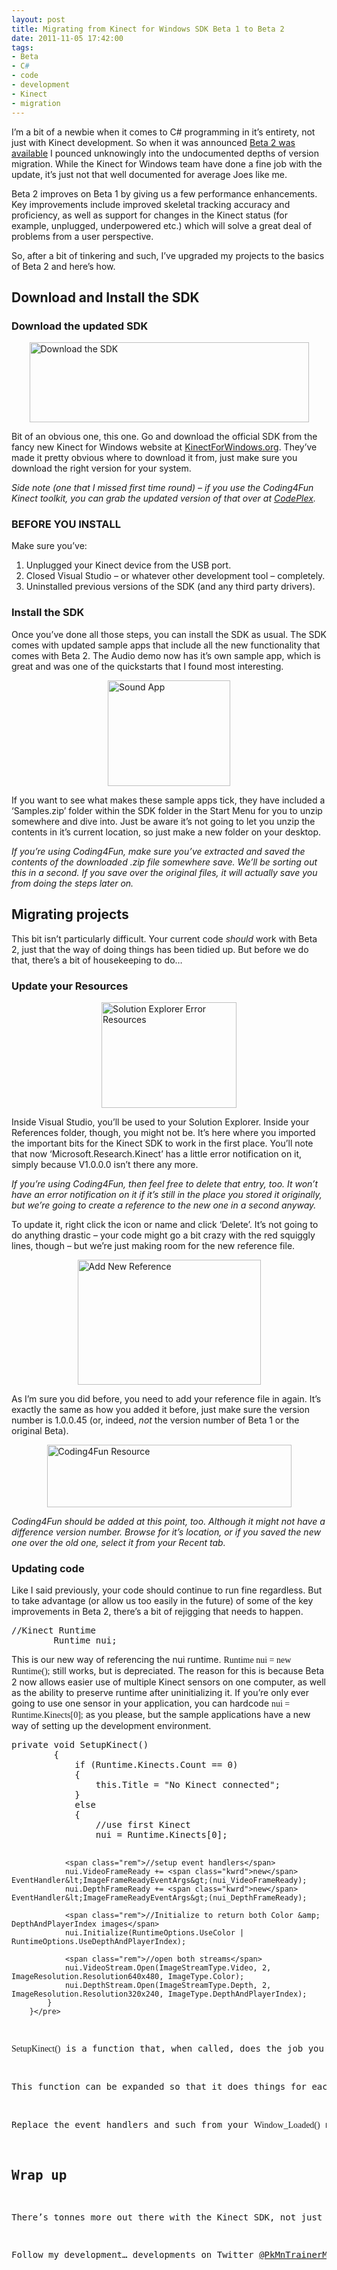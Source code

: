 ```yaml
---
layout: post
title: Migrating from Kinect for Windows SDK Beta 1 to Beta 2
date: 2011-11-05 17:42:00
tags:
- Beta
- C#
- code
- development
- Kinect
- migration
---
```

<p>I’m a bit of a newbie when it comes to C# programming in it’s entirety, not just with Kinect development. So when it was announced <a href="http://kinectforwindows.org/">Beta 2 was available</a> I pounced unknowingly into the undocumented depths of version migration. While the Kinect for Windows team have done a fine job with the update, it’s just not that well documented for average Joes like me.</p>
<p>Beta 2 improves on Beta 1 by giving us a few performance enhancements. Key improvements include improved skeletal tracking accuracy and proficiency, as well as support for changes in the Kinect status (for example, unplugged, underpowered etc.) which will solve a great deal of problems from a user perspective.</p>
<p>So, after a bit of tinkering and such, I’ve upgraded my projects to the basics of Beta 2 and here’s how.</p>
<h2></h2>
<h2>Download and Install the SDK</h2>
<h3>Download the updated SDK</h3>
<p><a href="http://www.mattcrouch.net/blog/images/Migrating-from_EEA7/Download-the-SDK.png"><img style="display: block; float: none; margin-left: auto; margin-right: auto" title="Download the SDK" alt="Download the SDK" src="{{ site.baseurl }}/assets/Download-the-SDK_thumb.png" width="447" height="128" /></a></p>
<p>Bit of an obvious one, this one. Go and download the official SDK from the fancy new Kinect for Windows website at <a href="http://kinectforwindows.org/" target="_blank">KinectForWindows.org</a>. They’ve made it pretty obvious where to download it from, just make sure you download the right version for your system.</p>
<p><em>Side note (one that I missed first time round) – if you use the Coding4Fun Kinect toolkit, you can grab the updated version of that over at </em><a href="http://c4fkinect.codeplex.com/" target="_blank"><em>CodePlex</em></a><em>.</em></p>
<h3>BEFORE YOU INSTALL</h3>
<p>Make sure you’ve:</p>
<ol>
<li>Unplugged your Kinect device from the USB port. </li>
<li>Closed Visual Studio – or whatever other development tool – completely.</li>
<li>Uninstalled previous versions of the SDK (and any third party drivers).</li>
</ol>
<h3>Install the SDK</h3>
<p>Once you’ve done all those steps, you can install the SDK as usual. The SDK comes with updated sample apps that include all the new functionality that comes with Beta 2. The Audio demo now has it’s own sample app, which is great and was one of the quickstarts that I found most interesting. </p>
<p><a href="http://www.mattcrouch.net/blog/images/Migrating-from_EEA7/Sound-App.png"><img style="display: block; float: none; margin-left: auto; margin-right: auto" title="Sound App" alt="Sound App" src="{{ site.baseurl }}/assets/Sound-App_thumb.png" width="196" height="169" /></a></p>
<p>If you want to see what makes these sample apps tick, they have included a ‘Samples.zip’ folder within the SDK folder in the Start Menu for you to unzip somewhere and dive into. Just be aware it’s not going to let you unzip the contents in it’s current location, so just make a new folder on your desktop. </p>
<p><em>If you’re using Coding4Fun, make sure you’ve extracted and saved the contents of the downloaded .zip file somewhere save. We’ll be sorting out this in a second. If you save over the original files, it will actually save you from doing the steps later on.</em></p>
<h2>Migrating projects</h2>
<p>This bit isn’t particularly difficult. Your current code <em>should </em>work with Beta 2, just that the way of doing things has been tidied up. But before we do that, there’s a bit of housekeeping to do…</p>
<h3>Update your Resources</h3>
<p><a href="http://www.mattcrouch.net/blog/images/Migrating-from_EEA7/Solution-Explorer-Error-Resources.png"><img style="display: block; float: none; margin-left: auto; margin-right: auto" title="Solution Explorer Error Resources" alt="Solution Explorer Error Resources" src="{{ site.baseurl }}/assets/Solution-Explorer-Error-Resources_thumb.png" width="216" height="169" /></a></p>
<p>Inside Visual Studio, you’ll be used to your Solution Explorer. Inside your References folder, though, you might not be. It’s here where you imported the important bits for the Kinect SDK to work in the first place. You’ll note that now ‘Microsoft.Research.Kinect’ has a little error notification on it, simply because V1.0.0.0 isn’t there any more. </p>
<p><em>If you’re using Coding4Fun, then feel free to delete that entry, too. It won’t have an error notification on it if it’s still in the place you stored it originally, but we’re going to create a reference to the new one in a second anyway.</em></p>
<p>To update it, right click the icon or name and click ‘Delete’. It’s not going to do anything drastic – your code might go a bit crazy with the red squiggly lines, though – but we’re just making room for the new reference file.</p>
<p><a href="http://www.mattcrouch.net/blog/images/Migrating-from_EEA7/Add-New-Reference.png"><img style="display: block; float: none; margin-left: auto; margin-right: auto" title="Add New Reference" alt="Add New Reference" src="{{ site.baseurl }}/assets/Add-New-Reference_thumb.png" width="293" height="200" /></a></p>
<p>As I’m sure you did before, you need to add your reference file in again. It’s exactly the same as how you added it before, just make sure the version number is 1.0.0.45 (or, indeed, <em>not </em>the version number of Beta 1 or the original Beta).</p>
<p><a href="http://www.mattcrouch.net/blog/images/Migrating-from_EEA7/Coding4Fun-Resource.png"><img style="display: block; float: none; margin-left: auto; margin-right: auto" title="Coding4Fun Resource" alt="Coding4Fun Resource" src="{{ site.baseurl }}/assets/Coding4Fun-Resource_thumb.png" width="391" height="100" /></a></p>
<p><em>Coding4Fun should be added at this point, too. Although it might not have a difference version number. Browse for it’s location, or if you saved the new one over the old one, select it from your Recent tab.</em></p>
<h3>Updating code</h3>
<p>Like I said previously, your code should continue to run fine regardless. But to take advantage (or allow us too easily in the future) of some of the key improvements in Beta 2, there’s a bit of rejigging that needs to happen.</p>
<pre class="csharpcode"><span class="rem">//Kinect Runtime</span>
        Runtime nui;</pre>
<p><style type="text/css">.csharpcode, .csharpcode pre<br />
{<br />
	font-size: small;<br />
	color: black;<br />
	font-family: consolas, "Courier New", courier, monospace;<br />
	background-color: #ffffff;<br />
	/*white-space: pre;*/<br />
}<br />
.csharpcode pre { margin: 0em; }<br />
.csharpcode .rem { color: #008000; }<br />
.csharpcode .kwrd { color: #0000ff; }<br />
.csharpcode .str { color: #006080; }<br />
.csharpcode .op { color: #0000c0; }<br />
.csharpcode .preproc { color: #cc6633; }<br />
.csharpcode .asp { background-color: #ffff00; }<br />
.csharpcode .html { color: #800000; }<br />
.csharpcode .attr { color: #ff0000; }<br />
.csharpcode .alt<br />
{<br />
	background-color: #f4f4f4;<br />
	width: 100%;<br />
	margin: 0em;<br />
}<br />
.csharpcode .lnum { color: #606060; }<br />
</style>
<p>This is our new way of referencing the nui runtime. <font face="Consolas">Runtime nui = new Runtime();</font> still works, but is depreciated. The reason for this is because Beta 2 now allows easier use of multiple Kinect sensors on one computer, as well as the ability to preserve runtime after uninitializing it. If you’re only ever going to use one sensor in your application, you can hardcode <font face="Consolas">nui = Runtime.Kinects[0];</font> as you please, but the sample applications have a new way of setting up the development environment.</p>
<pre class="csharpcode"><span class="kwrd">private</span> <span class="kwrd">void</span> SetupKinect()
        {
            <span class="kwrd">if</span> (Runtime.Kinects.Count == 0)
            {
                <span class="kwrd">this</span>.Title = <span class="str">"No Kinect connected"</span>;
            }
            <span class="kwrd">else</span>
            {
                <span class="rem">//use first Kinect</span>
                nui = Runtime.Kinects[0];

                <span class="rem">//setup event handlers</span>
                nui.VideoFrameReady += <span class="kwrd">new</span> EventHandler&lt;ImageFrameReadyEventArgs&gt;(nui_VideoFrameReady);
                nui.DepthFrameReady += <span class="kwrd">new</span> EventHandler&lt;ImageFrameReadyEventArgs&gt;(nui_DepthFrameReady);

                <span class="rem">//Initialize to return both Color &amp; DepthAndPlayerIndex images</span>
                nui.Initialize(RuntimeOptions.UseColor | RuntimeOptions.UseDepthAndPlayerIndex);

                <span class="rem">//open both streams</span>
                nui.VideoStream.Open(ImageStreamType.Video, 2, ImageResolution.Resolution640x480, ImageType.Color);
                nui.DepthStream.Open(ImageStreamType.Depth, 2, ImageResolution.Resolution320x240, ImageType.DepthAndPlayerIndex);
            }
        }</pre>
<p><font face="Consolas">SetupKinect()</font> is a function that, when called, does the job you probably did in <font face="Consolas">Window_Loaded()</font> previously. Through putting it in it’s own function though you are able to run it when a new Kinect is plugged in, or the previous one has been plugged back in. So it shouldn’t need to churn through another <font face="Consolas">Runtime</font> when plugged in, and also not crash. That’s quite important. </p>
<p>This function can be expanded so that it does things for each Kinect sensor installed. <font face="Consolas">Runtime.Kinects[]</font> stores a reference to each sensor. Just loop through that.</p>
<p>Replace the event handlers and such from your <font face="Consolas">Window_Loaded()</font> method with <font face="Consolas">SteupKinect()</font> and you’re on your way. </p>
<h2>Wrap up</h2>
<p>There’s tonnes more out there with the Kinect SDK, not just updated in Beta 2. If I come across something particularly useful that I’m able to explain, then you’ll be the first to know!</p>
<p>Follow my development… developments on Twitter <a href="http://twitter.com/#!/pkmntrainermatt" target="_blank">@PkMnTrainerMatt</a> and you’ll see where I’m at with my Kinect work there. Safe coding. :)</p>
